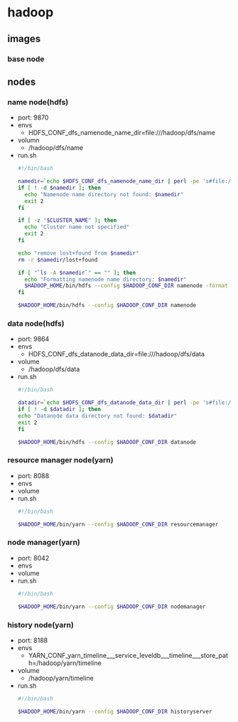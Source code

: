 # hadoop

## images

### base node

## nodes

### name node(hdfs)

* port: 9870
* envs
  * HDFS_CONF_dfs_namenode_name_dir=file:///hadoop/dfs/name
* volumn
  * /hadoop/dfs/name
* run.sh
    ```bash
    #!/bin/bash
    
    namedir=`echo $HDFS_CONF_dfs_namenode_name_dir | perl -pe 's#file://##'`
    if [ ! -d $namedir ]; then
      echo "Namenode name directory not found: $namedir"
      exit 2
    fi
    
    if [ -z "$CLUSTER_NAME" ]; then
      echo "Cluster name not specified"
      exit 2
    fi
    
    echo "remove lost+found from $namedir"
    rm -r $namedir/lost+found
    
    if [ "`ls -A $namedir`" == "" ]; then
      echo "Formatting namenode name directory: $namedir"
      $HADOOP_HOME/bin/hdfs --config $HADOOP_CONF_DIR namenode -format $CLUSTER_NAME
    fi
    
    $HADOOP_HOME/bin/hdfs --config $HADOOP_CONF_DIR namenode
    ```

### data node(hdfs)

* port: 9864
* envs
    * HDFS_CONF_dfs_datanode_data_dir=file:///hadoop/dfs/data
* volume
    * /hadoop/dfs/data
* run.sh
    ```bash
    #!/bin/bash

    datadir=`echo $HDFS_CONF_dfs_datanode_data_dir | perl -pe 's#file://##'`
    if [ ! -d $datadir ]; then
    echo "Datanode data directory not found: $datadir"
    exit 2
    fi
    
    $HADOOP_HOME/bin/hdfs --config $HADOOP_CONF_DIR datanode
    ```

### resource manager node(yarn)

* port: 8088
* envs
* volume
* run.sh
    ```bash
    #!/bin/bash

    $HADOOP_HOME/bin/yarn --config $HADOOP_CONF_DIR resourcemanager
    ```

### node manager(yarn)

* port: 8042
* envs
* volume
* run.sh
    ```bash
    #!/bin/bash

    $HADOOP_HOME/bin/yarn --config $HADOOP_CONF_DIR nodemanager
    ```

### history node(yarn)

* port: 8188
* envs
  * YARN_CONF_yarn_timeline___service_leveldb___timeline___store_path=/hadoop/yarn/timeline
* volume
  * /hadoop/yarn/timeline
* run.sh
    ```bash
    #!/bin/bash

    $HADOOP_HOME/bin/yarn --config $HADOOP_CONF_DIR historyserver
    ```


